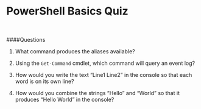 

# PowerShell Basics Quiz

<br>

####Questions
1. What command produces the aliases available?

2. Using the <code>Get-Command</code> cmdlet, which command will query an event log?

3. How would you write the text “Line1 Line2” in the console so that each word is on its own line?

4. How would you combine the strings “Hello” and “World” so that it produces “Hello World” in the console?









